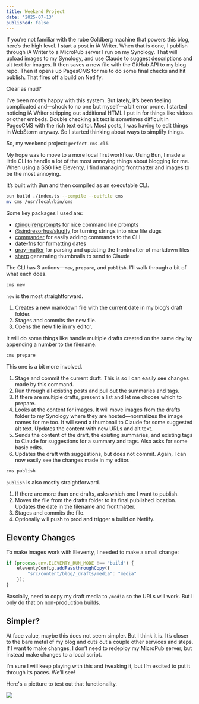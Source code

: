 ```yaml
---
title: Weekend Project
date: '2025-07-13'
published: false
---
```


If you’re not familiar with the rube Goldberg machine that powers this blog, here’s the high level. I start a post in iA Writer. When that is done, I publish through iA Writer to a MicroPub server I run on my Synology. That will upload images to my Synology, and use Claude to suggest descriptions and alt text for images. It then saves a new file with the GitHub API to my blog repo. Then it opens up PagesCMS for me to do some final checks and hit publish. That fires off a build on Netlify.

Clear as mud?

I’ve been mostly happy with this system. But lately, it’s been feeling complicated and—shock to no one but myself—a bit error prone. I started noticing iA Writer stripping out additional HTML I put in for things like videos or other embeds. Double checking alt text is sometimes difficult in PagesCMS with the rich text editor. Most posts, I was having to edit things in WebStorm anyway. So I started thinking about ways to simplify things.

So, my weekend project: `perfect-cms-cli`.

My hope was to move to a more local first workflow. Using Bun, I made a little CLI to handle a lot of the most annoying things about blogging for me. When using a SSG like Eleventy, I find managing frontmatter and images to be the most annoying.

It’s built with Bun and then compiled as an executable CLI. 

```sh
bun build ./index.ts --compile --outfile cms
mv cms /usr/local/bin/cms
```

Some key packages I used are:

- [@inquirer/prompts](https://github.com/SBoudrias/Inquirer.js) for nice command line prompts
- [@sindresorhus/slugify](https://github.com/sindresorhus/slugify) for turning strings into nice file slugs 
- [commander](https://github.com/tj/commander.js) for easily adding commands to the CLI
- [date-fns](https://github.com/date-fns/date-fns) for formatting dates
- [gray-matter](https://github.com/jonschlinkert/gray-matter) for parsing and updating the frontmatter of markdown files
- [sharp](https://github.com/lovell/sharp) generating thumbnails to send to Claude

The CLI has 3 actions—`new`, `prepare`, and `publish`. I’ll walk through a bit of what each does.

```sh
cms new
```

`new` is the most straightforward.

1. Creates a new markdown file with the current date in my blog’s draft folder.
2. Stages and commits the new file.
3. Opens the new file in my editor.

It will do some things like handle multiple drafts created on the same day by appending a number to the filename.

```sh
cms prepare
```

This one is a bit more involved.

1. Stage and commit the current draft. This is so I can easily see changes made by this command.
2. Run through all existing posts and pull out the summaries and tags.
3. If there are multiple drafts, present a list and let me choose which to prepare.
4. Looks at the content for images. It will move images from the drafts folder to my Synology where they are hosted—normalizes the image names for me too. It will send a thumbnail to Claude for some suggested alt text. Updates the content with new URLs and alt text.
5. Sends the content of the draft, the existing summaries, and existing tags to Claude for suggestions for a summary and tags. Also asks for some basic edits.
6. Updates the draft with suggestions, but does not commit. Again, I can now easily see the changes made in my editor.

```sh
cms publish
```

`publish` is also mostly straightforward.

1. If there are more than one drafts, asks which one I want to publish.
2. Moves the file from the drafts folder to its final published location. Updates the date in the filename and frontmatter.
3. Stages and commits the file.
4. Optionally will push to prod and trigger a build on Netlify.

## Eleventy Changes

To make images work with Eleventy, I needed to make a small change:

```js
if (process.env.ELEVENTY_RUN_MODE !== "build") {
    eleventyConfig.addPassthroughCopy({
        "src/content/blog/_drafts/media": "media"
    });
}
```

Bascially, need to copy my draft media to `/media` so the URLs will work. But I only do that on non-production builds.

## Simpler?

At face value, maybe this does not seem simpler. But I think it is. It’s closer to the bare metal of my blog and cuts out a couple other services and steps. If I want to make changes, I don’t need to redeploy my MicroPub server, but instead make changes to a local script.

I’m sure I will keep playing with this and tweaking it, but I’m excited to put it through its paces. We’ll see!

Here's a pictture to test out that functionality.

![](/media/IMG_1661.jpeg)